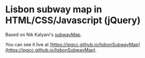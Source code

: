 Lisbon subway map in HTML/CSS/Javascript (jQuery)
=================================================

Based on Nik Kalyani's [subwayMap](https://github.com/techbubble/subwayMap).

You can see it live at [https://jpgcc.github.io/lisbonSubwayMap](https://jpgcc.github.io/lisbonSubwayMap).